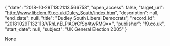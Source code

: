 {
  "date": "2018-10-29T13:21:13.566758", 
  "open_access": false, 
  "target_url": "http://www.libdem.f9.co.uk/Duley_South/index.htm", 
  "description": null, 
  "end_date": null, 
  "title": "Dudley South Liberal Democrats", 
  "record_id": "20181029T132113/VRhLnELPlAOrCfSp4twRMQ==", 
  "publisher": "f9.co.uk", 
  "start_date": null, 
  "subject": "UK General Election 2005"
}

None